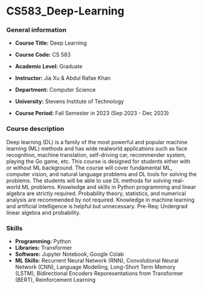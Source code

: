 # CS583_Deep-Learning

### General information

- **Course Title:** Deep Learning

- **Course Code:** CS 583

- **Academic Level:** Graduate

- **Instructor:** Jia Xu & Abdul Rafae Khan

- **Department:** Computer Science

- **University:** Stevens Institute of Technology

- **Course Period:** Fall Semester in 2023 (Sep 2023 - Dec 2023)

### Course description

Deep learning (DL) is a family of the most powerful and popular machine learning (ML) methods and has wide realworld applications such as face recognition, machine translation, self-driving car, recommender system, playing the Go game, etc. This course is designed for students either with or without ML background. The course will cover fundamental ML, computer vision, and natural language problems and DL tools for solving the problems. The students will be able to use DL methods for solving real-world ML problems.
Knowledge and skills in Python programming and linear algebra are strictly required. Probability theory, statistics, and numerical analysis are recommended by not required. Knowledge in machine learning and artificial intelligence is helpful but unnecessary. Pre-Req: Undergrad linear algebra and probability. 

### Skills

- **Programming:** Python
- **Libraries:** Transformer
- **Software:** Jupyter Notebook, Google Colab
- **ML Skills:** Recurrent Neural Network (RNN), Convolutional Neural Network (CNN), Language Modelling, Long-Short Term Memory (LSTM), Bidirectional Encoders Reporesentations from Transformer (BERT), Reinforcement Learning
